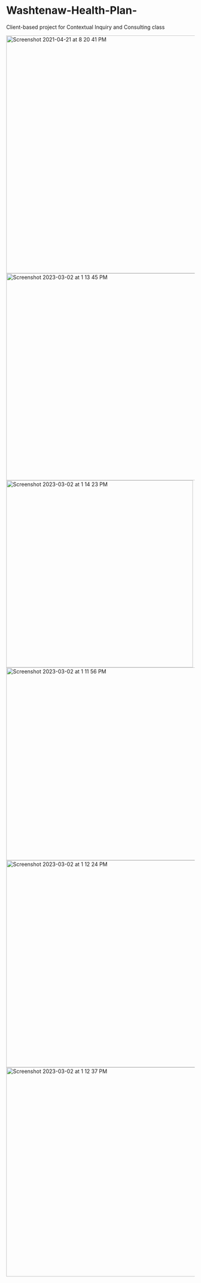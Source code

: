 # Washtenaw-Health-Plan-
Client-based project for Contextual Inquiry and Consulting class


<img width="634" alt="Screenshot 2021-04-21 at 8 20 41 PM" src="https://user-images.githubusercontent.com/5307694/191169931-d5e6932b-427c-428a-9399-aef50468d0cd.png">


<img width="552" alt="Screenshot 2023-03-02 at 1 13 45 PM" src="https://user-images.githubusercontent.com/5307694/222516321-5376f06d-6a85-47d2-acca-70a5c77514b0.png">
<img width="499" alt="Screenshot 2023-03-02 at 1 14 23 PM" src="https://user-images.githubusercontent.com/5307694/222516466-0786373c-d2cb-4a8e-9c64-9ba42acabf3d.png">
<img width="514" alt="Screenshot 2023-03-02 at 1 11 56 PM" src="https://user-images.githubusercontent.com/5307694/222516477-030f6fe2-00dc-4d48-9444-d5df094916ff.png">
<img width="552" alt="Screenshot 2023-03-02 at 1 12 24 PM" src="https://user-images.githubusercontent.com/5307694/222516488-105c6697-d6b1-4177-8ccd-b5218b8be020.png">
<img width="558" alt="Screenshot 2023-03-02 at 1 12 37 PM" src="https://user-images.githubusercontent.com/5307694/222516495-d668ec6a-d3e9-402c-9e59-b4b0511d705c.png">

